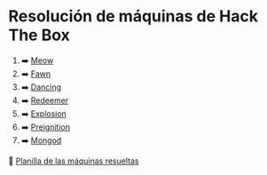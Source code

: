 # Resolución de máquinas de Hack The Box

1. ➡️ [Meow](/Machines/Meow.md)
2. ➡️ [Fawn](/Machines/Fawn.md)
3. ➡️ [Dancing](/Machines/Dancing.md)
4. ➡️ [Redeemer](/Machines/Redeemer.md)
5. ➡️ [Explosion](/Machines/Explosion.md)
6. ➡️ [Preignition](/Machines/Preignition.md)
7. ➡️ [Mongod](/Machines/Mongod.md)

📄 [Planilla de las máquinas resueltas](https://docs.google.com/spreadsheets/d/1Tg5swu9wW-01-7sXeFAU3sonM8d3qLy39BhVSrhvN9I/edit?usp=sharing)
